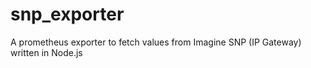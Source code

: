 # snp_exporter
A prometheus exporter to fetch values from Imagine SNP (IP Gateway) written in Node.js
